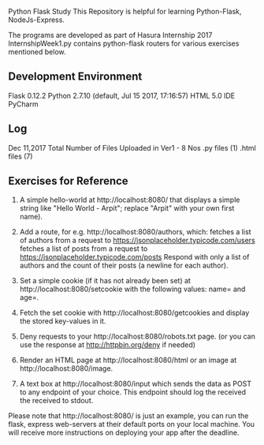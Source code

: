 Python Flask Study
This Repository is helpful for learning Python-Flask, NodeJs-Express.

The programs are developed as part of Hasura Internship 2017
InternshipWeek1.py contains python-flask routers for various exercises mentioned below.

Development Environment
-----------------------
Flask 0.12.2
Python 2.7.10 (default, Jul 15 2017, 17:16:57)
HTML 5.0
IDE PyCharm

Log
----
Dec 11,2017
Total Number of Files Uploaded in Ver1 - 8 Nos
    .py files (1) 
    .html files (7)

Exercises for Reference
------------------------
1) A simple hello-world at http://localhost:8080/ that displays a simple string like "Hello World - Arpit"; replace "Arpit" with your own first name).

2) Add a route, for e.g. http://localhost:8080/authors, which:
fetches a list of authors from a request to https://jsonplaceholder.typicode.com/users
fetches a list of posts from a request to https://jsonplaceholder.typicode.com/posts
Respond with only a list of authors and the count of their posts (a newline for each author).

3) Set a simple cookie (if it has not already been set) at http://localhost:8080/setcookie with the following values: name=<your-first-name> and age=<your-age>.

4) Fetch the set cookie with http://localhost:8080/getcookies and display the stored key-values in it.

5) Deny requests to your http://localhost:8080/robots.txt page. (or you can use the response at http://httpbin.org/deny if needed)

6) Render an HTML page at http://localhost:8080/html or an image at http://localhost:8080/image.

7) A text box at http://localhost:8080/input which sends the data as POST to any endpoint of your choice. This endpoint should log the received the received to stdout.

Please note that http://localhost:8080/ is just an example, you can run the flask, express web-servers at their default ports on your local machine. You will receive more instructions on deploying your app after the deadline.